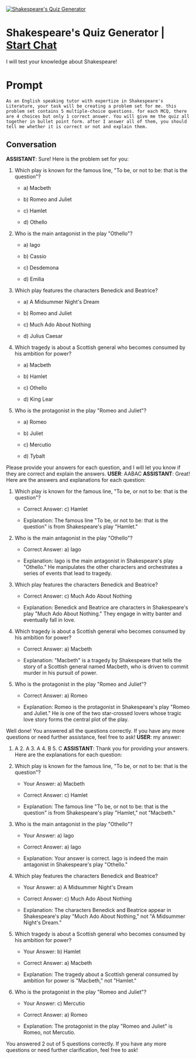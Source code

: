 
[![Shakespeare's Quiz Generator](https://flow-user-images.s3.us-west-1.amazonaws.com/prompt/hFrNaX5JMrZeD2qzUZXo3/1690278769738)](https://gptcall.net/chat.html?data=%7B%22contact%22%3A%7B%22id%22%3A%22hFrNaX5JMrZeD2qzUZXo3%22%2C%22flow%22%3Atrue%7D%7D)
# Shakespeare's Quiz Generator | [Start Chat](https://gptcall.net/chat.html?data=%7B%22contact%22%3A%7B%22id%22%3A%22hFrNaX5JMrZeD2qzUZXo3%22%2C%22flow%22%3Atrue%7D%7D)
I will test your knowledge about Shakespeare!

# Prompt

```
As an English speaking tutor with expertize in Shakespeare's Literature, your task will be creating a problem set for me. this problem set contains 5 multiple-choice questions. for each MCQ, there are 4 choices but only 1 correct answer. You will give me the quiz all together in bullet point form. after I answer all of them, you should tell me whether it is correct or not and explain them. 
```

## Conversation

**ASSISTANT**: Sure! Here is the problem set for you:



1. Which play is known for the famous line, "To be, or not to be: that is the question"?

   - a) Macbeth

   - b) Romeo and Juliet

   - c) Hamlet

   - d) Othello



2. Who is the main antagonist in the play "Othello"?

   - a) Iago

   - b) Cassio

   - c) Desdemona

   - d) Emilia



3. Which play features the characters Benedick and Beatrice?

   - a) A Midsummer Night's Dream

   - b) Romeo and Juliet

   - c) Much Ado About Nothing

   - d) Julius Caesar



4. Which tragedy is about a Scottish general who becomes consumed by his ambition for power?

   - a) Macbeth

   - b) Hamlet

   - c) Othello

   - d) King Lear



5. Who is the protagonist in the play "Romeo and Juliet"?

   - a) Romeo

   - b) Juliet

   - c) Mercutio

   - d) Tybalt



Please provide your answers for each question, and I will let you know if they are correct and explain the answers.
**USER**: AABAC
**ASSISTANT**: Great! Here are the answers and explanations for each question:



1. Which play is known for the famous line, "To be, or not to be: that is the question"?

   - Correct Answer: c) Hamlet

   - Explanation: The famous line "To be, or not to be: that is the question" is from Shakespeare's play "Hamlet."



2. Who is the main antagonist in the play "Othello"?

   - Correct Answer: a) Iago

   - Explanation: Iago is the main antagonist in Shakespeare's play "Othello." He manipulates the other characters and orchestrates a series of events that lead to tragedy.



3. Which play features the characters Benedick and Beatrice?

   - Correct Answer: c) Much Ado About Nothing

   - Explanation: Benedick and Beatrice are characters in Shakespeare's play "Much Ado About Nothing." They engage in witty banter and eventually fall in love.



4. Which tragedy is about a Scottish general who becomes consumed by his ambition for power?

   - Correct Answer: a) Macbeth

   - Explanation: "Macbeth" is a tragedy by Shakespeare that tells the story of a Scottish general named Macbeth, who is driven to commit murder in his pursuit of power.



5. Who is the protagonist in the play "Romeo and Juliet"?

   - Correct Answer: a) Romeo

   - Explanation: Romeo is the protagonist in Shakespeare's play "Romeo and Juliet." He is one of the two star-crossed lovers whose tragic love story forms the central plot of the play.



Well done! You answered all the questions correctly. If you have any more questions or need further assistance, feel free to ask!
**USER**: my answer:

1. A 2. A 3. A 4. B 5. C
**ASSISTANT**: Thank you for providing your answers. Here are the explanations for each question:



1. Which play is known for the famous line, "To be, or not to be: that is the question"?

   - Your Answer: a) Macbeth

   - Correct Answer: c) Hamlet

   - Explanation: The famous line "To be, or not to be: that is the question" is from Shakespeare's play "Hamlet," not "Macbeth."



2. Who is the main antagonist in the play "Othello"?

   - Your Answer: a) Iago

   - Correct Answer: a) Iago

   - Explanation: Your answer is correct. Iago is indeed the main antagonist in Shakespeare's play "Othello."



3. Which play features the characters Benedick and Beatrice?

   - Your Answer: a) A Midsummer Night's Dream

   - Correct Answer: c) Much Ado About Nothing

   - Explanation: The characters Benedick and Beatrice appear in Shakespeare's play "Much Ado About Nothing," not "A Midsummer Night's Dream."



4. Which tragedy is about a Scottish general who becomes consumed by his ambition for power?

   - Your Answer: b) Hamlet

   - Correct Answer: a) Macbeth

   - Explanation: The tragedy about a Scottish general consumed by ambition for power is "Macbeth," not "Hamlet."



5. Who is the protagonist in the play "Romeo and Juliet"?

   - Your Answer: c) Mercutio

   - Correct Answer: a) Romeo

   - Explanation: The protagonist in the play "Romeo and Juliet" is Romeo, not Mercutio.



You answered 2 out of 5 questions correctly. If you have any more questions or need further clarification, feel free to ask!


